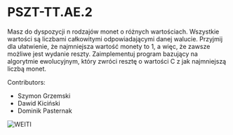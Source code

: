 # PSZT-TT.AE.2

Masz do dyspozycji n rodzajów monet o różnych wartościach. Wszystkie wartości są liczbami
całkowitymi odpowiadającymi danej walucie. Przyjmij dla ułatwienie, że najmniejsza wartość
monety to 1, a więc, że zawsze możliwe jest wydanie reszty. Zaimplementuj program
bazujący na algorytmie ewolucyjnym, który zwróci resztę o wartości C z jak najmniejszą
liczbą monet.

Contributors:
- Szymon Grzemski
- Dawid Kiciński
- Dominik Pasternak



![WEITI](http://bezpieczenstwo.tele.pw.edu.pl/images/weiti-logo.png)
